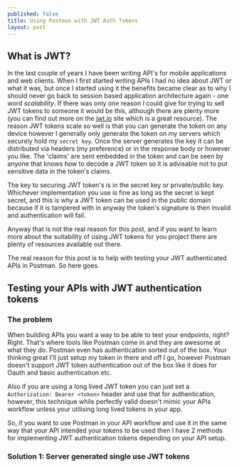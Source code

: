 ```yaml
---
published: false
title: Using Postman with JWT Auth Tokens
layout: post
---
```

## What is JWT?
In the last couple of years I have been writing API's for mobile applications and web clients. When I first started writing APIs I had no idea about JWT or what it was, but once I started using it the benefits became clear as to why I should never go back to session based application architecture again - one word _scalability_. If there was only one reason I could give for trying to sell JWT tokens to someone it would be this, although there are plenty more (you can find out more on the [jwt.io](jwt.io) site which is a great resource). The reason JWT tokens scale so well is that you can generate the token on any device however I generally only generate the token on my servers which securely hold my `secret key`. Once the server generates the key it can be distributed via headers (my preference) or in the response body or however you like. The 'claims' are sent embedded in the token and can be seen by anyone that knows how to decode a JWT token so it is advisable not to put sensitive data in the token's claims. 

The key to securing JWT token's is in the secret key or private/public key. Whichever implementation you use is fine as long as the secret is kept secret, and this is why a JWT token can be used in the public domain because if it is tampered with in anyway the token's signature is then invalid and authentication will fail.

Anyway that is not the real reason for this post, and if you want to learn more about the suitability of using JWT tokens for you project there are plenty of resources available out there.

The real reason for this post is to help with testing your JWT authenticated APIs in Postman. So here goes.

## Testing your APIs with JWT authentication tokens
### The problem
When building APIs you want a way to be able to test your endpoints, right? Right. That's where tools like Postman come in and they are awesome at what they do. Postman even has authentication sorted out of the box. Your thinking great I'll just setup my token in there and off I go, however Postman doesn't support JWT token authentication out of the box like it does for Oauth and basic authentication etc.

Also if you are using a long lived JWT token you can just set a `Authorization: Bearer <token>` header and use that for authentication, however, this technique while perfectly valid doesn't mimic your APIs workflow unless your utilising long lived tokens in your app.

So, if you want to use Postman in your API workflow and use it in the same way that your API intended your tokens to be used then I have 2 methods for implementing JWT authentication tokens depending on your API setup.

### Solution 1: Server generated single use JWT tokens
